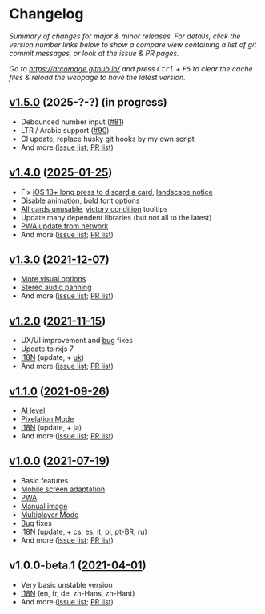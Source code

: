 # Changelog

_Summary of changes for major & minor releases. For details, click the version number links below to show a compare view containing a list of git commit messages, or look at the issue & PR pages._

_Go to https://arcomage.github.io/ and press <kbd>Ctrl</kbd> + <kbd>F5</kbd> to clear the cache files & reload the webpage to have the latest version._

## [v1.5.0](https://github.com/arcomage/arcomage-hd/compare/v1.4.0...v1.5.0) (2025-?-?) (in progress)

- Debounced number input ([#81](https://github.com/arcomage/arcomage-hd/issues/81))
- LTR / Arabic support ([#90](https://github.com/arcomage/arcomage-hd/issues/90))
- CI update, replace husky git hooks by my own script
- And more ([issue list](https://github.com/arcomage/arcomage-hd/issues?q=is%3Aissue+is%3Aclosed+closed%3A2025-01-26..*); [PR list](https://github.com/arcomage/arcomage-hd/pulls?q=is%3Apr+is%3Aclosed+merged%3A2025-01-26..*))

## [v1.4.0](https://github.com/arcomage/arcomage-hd/compare/v1.3.0...v1.4.0) ([2025-01-25](https://github.com/arcomage/arcomage-hd/commit/552bf596a98d403310345efe7afc7c067938d489))

- Fix [iOS 13+ long press to discard a card](https://github.com/arcomage/arcomage-hd/issues/74), [landscape notice](https://github.com/arcomage/arcomage-hd/issues/87)
- [Disable animation](https://github.com/arcomage/arcomage-hd/issues/88), [bold font](https://github.com/arcomage/arcomage-hd/issues/72) options
- [All cards unusable](https://github.com/arcomage/arcomage-hd/issues/76#issuecomment-2054153524), [victory condition](https://github.com/arcomage/arcomage-hd/issues/81) tooltips
- Update many dependent libraries (but not all to the latest)
- [PWA update from network](https://github.com/arcomage/arcomage-hd/issues/68)
- And more ([issue list](https://github.com/arcomage/arcomage-hd/issues?q=is%3Aissue+is%3Aclosed+closed%3A2021-12-08..2025-01-25); [PR list](https://github.com/arcomage/arcomage-hd/pulls?q=is%3Apr+is%3Aclosed+merged%3A2021-12-08..2025-01-25))

## [v1.3.0](https://github.com/arcomage/arcomage-hd/compare/v1.2.0...v1.3.0) ([2021-12-07](https://github.com/arcomage/arcomage-hd/tree/66c90ee521da676275d5c58dd8d1432feedd056e))

- [More visual options](https://github.com/arcomage/arcomage-hd/issues/61)
- [Stereo audio panning](https://github.com/arcomage/arcomage-hd/issues/64)
- And more ([issue list](https://github.com/arcomage/arcomage-hd/issues?q=is%3Aissue+is%3Aclosed+closed%3A2021-11-16..2021-12-07); [PR list](https://github.com/arcomage/arcomage-hd/pulls?q=is%3Apr+is%3Aclosed+merged%3A2021-11-16..2021-12-07))

## [v1.2.0](https://github.com/arcomage/arcomage-hd/compare/v1.1.0...v1.2.0) ([2021-11-15](https://github.com/arcomage/arcomage-hd/tree/fe7e056e5620b360689d7c782c00612cb3a66e46))

- UX/UI improvement and [bug](https://github.com/arcomage/arcomage-hd/issues?q=is%3Aissue+is%3Aclosed+closed%3A2021-09-26..2021-11-15+label%3Abug) fixes
- Update to rxjs 7
- [I18N](https://github.com/arcomage/arcomage-hd/issues/9) (update, + [uk](https://github.com/arcomage/arcomage-hd/pull/48))
- And more ([issue list](https://github.com/arcomage/arcomage-hd/issues?q=is%3Aissue+is%3Aclosed+closed%3A2021-09-27..2021-11-15); [PR list](https://github.com/arcomage/arcomage-hd/pulls?q=is%3Apr+is%3Aclosed+merged%3A2021-09-27..2021-11-15))

## [v1.1.0](https://github.com/arcomage/arcomage-hd/compare/v1.0.0...v1.1.0) ([2021-09-26](https://github.com/arcomage/arcomage-hd/tree/ae1e782771c2db894a4c441eebd441a6d962ff46))

- [AI level](https://github.com/arcomage/arcomage-hd/issues/45)
- [Pixelation Mode](https://github.com/arcomage/arcomage-hd/issues/44)
- [I18N](https://github.com/arcomage/arcomage-hd/issues/9) (update, + ja)
- And more ([issue list](https://github.com/arcomage/arcomage-hd/issues?q=is%3Aissue+is%3Aclosed+closed%3A2021-07-20..2021-09-26); [PR list](https://github.com/arcomage/arcomage-hd/pulls?q=is%3Apr+is%3Aclosed+merged%3A2021-07-20..2021-09-26))

## [v1.0.0](https://github.com/arcomage/arcomage-hd/compare/v1.0.0-beta.1...v1.0.0) ([2021-07-19](https://github.com/arcomage/arcomage-hd/tree/b0300d12aaab51f3c087411b2912906c9fbabe0e))

- Basic features
- [Mobile screen adaptation](https://github.com/arcomage/arcomage-hd/issues/1)
- [PWA](https://github.com/arcomage/arcomage-hd/issues/16)
- [Manual image](https://github.com/arcomage/arcomage-hd/issues/19)
- [Multiplayer Mode](https://github.com/arcomage/arcomage-hd/issues/10)
- [Bug](https://github.com/arcomage/arcomage-hd/issues?q=is%3Aissue+is%3Aclosed+closed%3A2021-04-01..2021-07-19+label%3Abug) fixes
- [I18N](https://github.com/arcomage/arcomage-hd/issues/9) (update, + cs, es, it, pl, [pt-BR](https://github.com/arcomage/arcomage-hd/pull/36), [ru](https://github.com/arcomage/arcomage-hd/pull/14))
- And more ([issue list](https://github.com/arcomage/arcomage-hd/issues?q=is%3Aissue+is%3Aclosed+closed%3A2021-04-01..2021-07-19); [PR list](https://github.com/arcomage/arcomage-hd/pulls?q=is%3Apr+is%3Aclosed+merged%3A2021-04-01..2021-07-19))

## v1.0.0-beta.1 ([2021-04-01](https://github.com/arcomage/arcomage-hd/tree/494f4782b456be59753880e2ca9b4aebe805bf0f))

- Very basic unstable version
- [I18N](https://github.com/arcomage/arcomage-hd/issues/9) (en, fr, de, zh-Hans, zh-Hant)
- And more ([issue list](https://github.com/arcomage/arcomage-hd/issues?q=is%3Aissue+is%3Aclosed+closed%3A*..2021-04-01); [PR list](https://github.com/arcomage/arcomage-hd/pulls?q=is%3Apr+is%3Aclosed+merged%3A*..2021-04-01))
